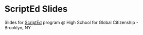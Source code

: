 ScriptEd Slides
==================

Slides for [ScriptEd](http://scripted.org) program @ High School for Global Citizenship - Brooklyn, NY

